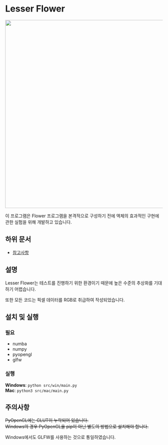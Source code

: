 # Lesser Flower
<img src="https://user-images.githubusercontent.com/34784356/178954445-aae1e5b5-6df5-4f21-94ef-207abe48ff2d.png" width="600">  

이 프로그램은 Flower 프로그램을 본격적으로 구성하기 전에
액체의 효과적인 구현에 관한 실험을 위해 개발하고 있습니다.

## 하위 문서

- [참고사항](/docs/information.md)
## 설명

Lesser Flower는 테스트를 진행하기 위한 환경이기 때문에 높은 수준의 추상화를 기대하기 어렵습니다.

또한 모든 코드는 픽셀 데이터를 RGB로 취급하여 작성되었습니다.

## 설치 및 실행

### 필요
- numba
- numpy
- pyopengl
- glfw

### 실행
**Windows**: `python src/win/main.py`  
**Mac**: `python3 src/mac/main.py`
## 주의사항

~~PyOpenGL에는 GLUT이 누락되어 있습니다.~~  
~~Windows의 경우 PyOpenGL을 pip이 아닌 별도의 방법으로 설치해야 합니다.~~  

Windows에서도 GLFW를 사용하는 것으로 통일하였습니다.
